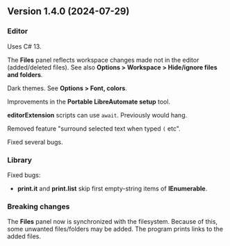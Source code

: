 ## Version 1.4.0 (2024-07-29)

### Editor

Uses C# 13.

The **Files** panel reflects workspace changes made not in the editor (added/deleted files). See also **Options > Workspace > Hide/ignore files and folders**.

Dark themes. See **Options > Font, colors**.

Improvements in the **Portable LibreAutomate setup** tool.

**editorExtension** scripts can use `await`. Previously would hang.

Removed feature "surround selected text when typed `(` etc".

Fixed several bugs.

### Library

Fixed bugs:
- **print.it** and **print.list** skip first empty-string items of **IEnumerable**.

### Breaking changes

The **Files** panel now is synchronized with the filesystem. Because of this, some unwanted files/folders may be added. The program prints links to the added files.